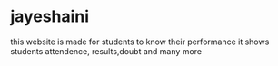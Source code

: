# jayeshaini
this website is made for students to know their performance it shows students attendence, results,doubt and many more
